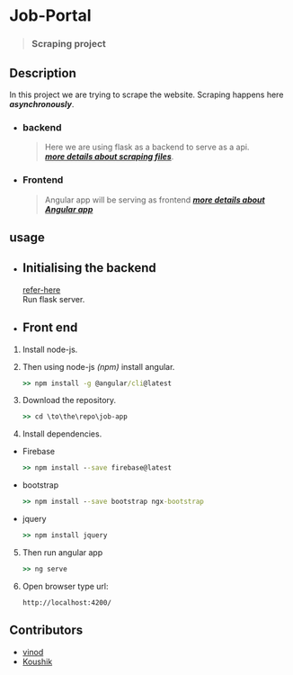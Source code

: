 # Job-Portal
> ### Scraping project

## Description

In this project we are trying to scrape the website. Scraping happens here ***asynchronously***.

- ### backend
  > Here we are using flask as a backend to serve as a api.  
  ***[more details about scraping files](https://github.com/raita0100/Job-Portal/blob/master/backend/)***.  
  
- ### Frontend
  > Angular app will be serving as frontend
  ***[more details about Angular app](https://github.com/raita0100/Job-Portal/blob/master/job-app/)***
 
 ## usage 
 - ## Initialising the backend
    [refer-here](https://github.com/raita0100/Job-Portal/tree/master/backend#running-in-flask-server-as-api-apppy)  
    Run flask server.
  
 - ## Front end  
 1. Install node-js.  
 
 2. Then using node-js _(npm)_ install angular.  
    ```cmd
    >> npm install -g @angular/cli@latest
    ```
 
 3. Download the repository.  
    ```cmd
    >> cd \to\the\repo\job-app
    ```
  
  4. Install dependencies.  
   - Firebase
     ```cmd
     >> npm install --save firebase@latest
     ```
   - bootstrap
     ```cmd
     >> npm install --save bootstrap ngx-bootstrap
     ```
   - jquery
     ```cmd
     >> npm install jquery
     ```
      
  5. Then run angular app
     ```cmd
     >> ng serve
     ```
  6. Open browser type url:
     ```link
     http://localhost:4200/
     ```
     
## Contributors
* [vinod](https://github.com/raita0100)
* [Koushik](https://github.com/koushikkolli)
 

